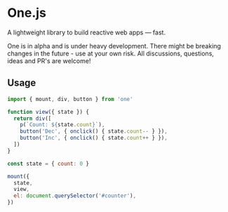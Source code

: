 # One.js

A lightweight library to build reactive web apps &mdash; fast.

One is in alpha and is under heavy development. There might be breaking changes in the future - use at your own risk. All discussions, questions, ideas and PR's are welcome!

## Usage

```js
import { mount, div, button } from 'one'

function view({ state }) {
  return div([
    p(`Count: ${state.count}`),
    button('Dec', { onclick() { state.count-- } }),
    button('Inc', { onclick() { state.count++ } }),
  ])
}

const state = { count: 0 }

mount({
  state,
  view,
  el: document.querySelector('#counter'),
})
```

